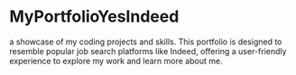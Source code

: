 # MyPortfolioYesIndeed
a showcase of my coding projects and skills. This portfolio is designed to resemble popular job search platforms like Indeed, offering a user-friendly experience to explore my work and learn more about me.
